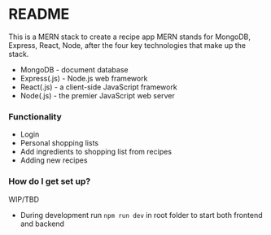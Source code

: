 # README

This is a MERN stack to create a recipe app
MERN stands for MongoDB, Express, React, Node, after the four key technologies that make up the stack.

-   MongoDB - document database
-   Express(.js) - Node.js web framework
-   React(.js) - a client-side JavaScript framework
-   Node(.js) - the premier JavaScript web server

### Functionality

-   Login
-   Personal shopping lists
-   Add ingredients to shopping list from recipes
-   Adding new recipes

### How do I get set up?

WIP/TBD

-   During development run `npm run dev` in root folder to start both frontend and backend